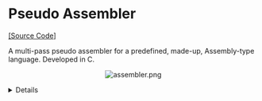 # Pseudo Assembler

[[Source Code]][src]

[src]:          ./source

A multi-pass pseudo assembler for a predefined, made-up, Assembly-type language.
Developed in C.

<p align="center">
<img src="./images/assembler.png" alt="assembler.png" width="499" height="133">
</p>

<details><h1><summary>Compilation</summary></h1>

This project includes a makefile for easy compilation on linux distributions:

* make:

<p align="center">
  <img src="./images/make.png" alt="make.png" width="738">
</p>

With additional rules such as:

* compile:

<p align="center">
  <img src="./images/compile.png" alt="compile.png" width="738">
</p>

* clean:

<p align="center">
  <img src="./images/clean.png" alt="clean.png" width="738">
</p>

* rm:

<p align="center">
  <img src="./images/rm.png" alt="rm.png" width="738">
</p>

* full_clean:

<p align="center">
  <img src="./images/full_clean.png" alt="full_clean.png" width="738">
</p>
</details>